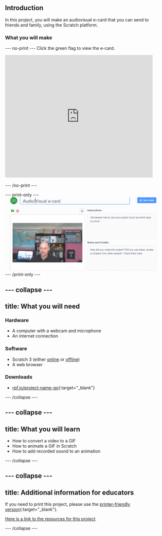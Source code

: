 ## Introduction

In this project, you will make an audiovisual e-card that you can send to friends and family, using the Scratch platform.

### What you will make

--- no-print ---
Click the green flag to view the e-card.

<iframe src="https://scratch.mit.edu/projects/385557938/embed" allowtransparency="true" width="485" height="402" frameborder="0" scrolling="no" allowfullscreen></iframe>

--- /no-print ---

--- print-only ---
![Complete project](images/showcase_static.png)
--- /print-only ---

--- collapse ---
---
title: What you will need
---
### Hardware

- A computer with a webcam and microphone
- An internet connection

### Software

- Scratch 3 (either [online](http://rpf.io/scratchon) or [offline](http://rpf.io/scratchoff))
- A web browser

### Downloads

+ [rpf.io/project-name-go](http://rpf.io/project-name-go){:target="_blank"}

--- /collapse ---

--- collapse ---
---
title: What you will learn
---

- How to convert a video to a GIF
- How to animate a GIF in Scratch
- How to add recorded sound to an animation

--- /collapse ---

--- collapse ---
---
title: Additional information for educators
---

If you need to print this project, please use the [printer-friendly version](https://projects.raspberrypi.org/en/projects/av-e-card/print){:target="_blank"}.

[Here is a link to the resources for this project](http://rpf.io/p/av-e-card-go).

--- /collapse ---
